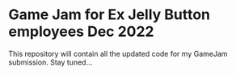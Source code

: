 # Game Jam for Ex Jelly Button employees Dec 2022

This repository will contain all the updated code for my GameJam submission.
Stay tuned...
